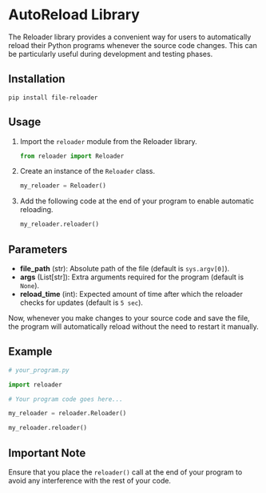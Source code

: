 # AutoReload Library

The Reloader library provides a convenient way for users to automatically reload their Python programs whenever the source code changes. This can be particularly useful during development and testing phases.

## Installation

```pip install file-reloader```


## Usage

1. Import the `reloader` module from the Reloader library.

   ```python
   from reloader import Reloader
   ```

2. Create an instance of the `Reloader` class.

   ```python
   my_reloader = Reloader()
   ```

3. Add the following code at the end of your program to enable automatic reloading.

   ```python
   my_reloader.reloader()
   ```
   
## Parameters

- **file_path** (str): Absolute path of the file (default is `sys.argv[0]`).
- **args** (List[str]): Extra arguments required for the program (default is `None`).
- **reload_time** (int): Expected amount of time after which the reloader checks for updates (default is `5 sec`).

Now, whenever you make changes to your source code and save the file, the program will automatically reload without the need to restart it manually.

## Example

```python
# your_program.py

import reloader

# Your program code goes here...

my_reloader = reloader.Reloader()

my_reloader.reloader()
```

## Important Note

Ensure that you place the `reloader()` call at the end of your program to avoid any interference with the rest of your code.
